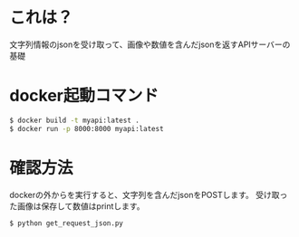 # これは？
文字列情報のjsonを受け取って、画像や数値を含んだjsonを返すAPIサーバーの基礎

# docker起動コマンド
```bash
$ docker build -t myapi:latest .
$ docker run -p 8000:8000 myapi:latest
```

# 確認方法
dockerの外からを実行すると、文字列を含んだjsonをPOSTします。
受け取った画像は保存して数値はprintします。
```bash
$ python get_request_json.py
```